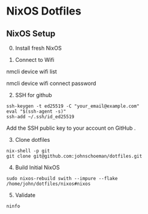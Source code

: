 # NixOS Dotfiles

## NixOS Setup

0. Install fresh NixOS

1. Connect to Wifi

nmcli device wifi list

nmcli device wifi connect <SSID> password <password>

2. SSH for github

```
ssh-keygen -t ed25519 -C "your_email@example.com"
eval "$(ssh-agent -s)"
ssh-add ~/.ssh/id_ed25519
```

Add the SSH public key to your account on GitHub .

3. Clone dotfiles

```
nix-shell -p git
git clone git@github.com:johnschoeman/dotfiles.git
```

4. Build Initial NixOS

```
sudo nixos-rebuild swith --impure --flake /home/john/dotfiles/nixos#nixos
```

5. Validate

```
ninfo
```
